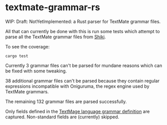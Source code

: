 # textmate-grammar-rs

WIP: Draft: NotYetImplemented: a Rust parser for TextMate grammar files.

All that can currently be done with this is run some tests which attempt to parse all the TextMate grammar files from [Shiki](https://github.com/shikijs/shiki).

To see the coverage:

```
cargo test
```

Currently 3 grammar files can't be parsed for mundane reasons which can be fixed with some tweaking.

38 additional grammar files can't be parsed because they contain regular expressions incompatible with Oniguruma, the regex engine used by TextMate grammars.

The remaining 132 grammar files are parsed successfully.

Only fields defined in the [TextMage language grammar definition](https://macromates.com/manual/en/language_grammars) are captured.  Non-standard fields are (currently) skipped.

